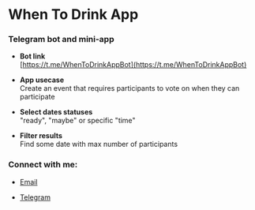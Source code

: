 <h1 align="left"> When To Drink App </h1>

<h3 align="left"> Telegram bot and mini-app </h3>

- **Bot link** <br>
[https://t.me/WhenToDrinkAppBot](https://t.me/WhenToDrinkAppBot)

- **App usecase** <br>
Create an event that requires participants to vote on when they can participate

- **Select dates statuses** <br>
"ready", "maybe" or specific "time"

- **Filter results** <br>
Find some date with max number of participants

<h3 align="left">Connect with me:</h3>

- [Email](mailto:alorsl@live.com?subject=[GitHub]%20WhenToDrinkApp)
  
- [Telegram](https://t.me/tiltvinenko)
